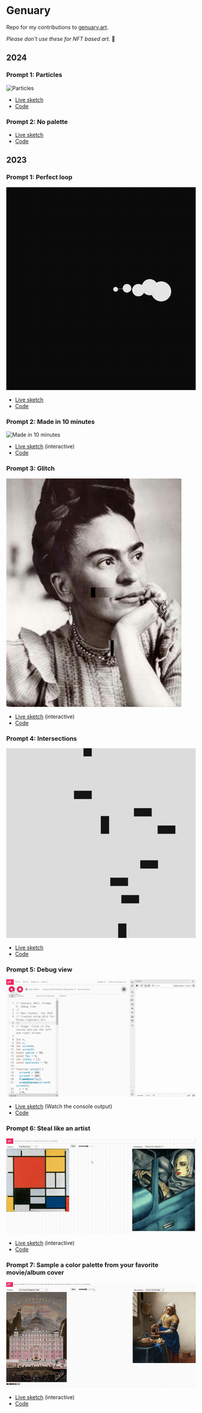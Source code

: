 # Genuary

Repo for my contributions to [genuary.art](https://genuary.art/).

*Please don't use these for NFT based art.* 🙏

## 2024

### Prompt 1: Particles

![Particles](2024/prompt01/genuary2024_prompt1.gif)

- [Live sketch](https://openprocessing.org/sketch/2134974)
- [Code](2024/prompt01/sketch.js)

### Prompt 2: No palette

- [Live sketch](https://openprocessing.org/sketch/2135107)
- [Code](2024/prompt02/sketch.js)

## 2023

### Prompt 1: Perfect loop

![Perfect loop](2023/prompt01/genuary_prompt1_15fps.gif)

- [Live sketch](https://editor.p5js.org/marcduiker/full/LL-y9TREC)
- [Code](2023/prompt01/sketch.js)

### Prompt 2: Made in 10 minutes

![Made in 10 minutes](2023/prompt02/genuary_prompt2_15fps.gif)

- [Live sketch](https://editor.p5js.org/marcduiker/full/j4Uwsq8rB) (interactive)
- [Code](2023/prompt02/sketch.js)

### Prompt 3: Glitch

![Glitch](2023/prompt03/genuary_prompt3_15fps.gif)

- [Live sketch](https://editor.p5js.org/marcduiker/full/-VKfHUvkj) (interactive)
- [Code](2023/prompt03/sketch.js)

### Prompt 4: Intersections

![Glitch](2023/prompt04/genuary2023_prompt4.gif)

- [Live sketch](https://editor.p5js.org/marcduiker/full/alDGhiITz)
- [Code](2023/prompt04/sketch.js)

### Prompt 5: Debug view

![Glitch](2023/prompt05/genuary_prompt5_10fps.gif)

- [Live sketch](https://editor.p5js.org/marcduiker/sketches/tNVGpKDiy) (Watch the console output)
- [Code](2023/prompt05/sketch.js)

### Prompt 6: Steal like an artist

![Glitch](2023/prompt06/genuary2023_prompt6.gif)

- [Live sketch](https://editor.p5js.org/marcduiker/full/ThQlj8FfO) (interactive)
- [Code](2023/prompt06/sketch.js)

### Prompt 7: Sample a color palette from your favorite movie/album cover

![Glitch](2023/prompt07/genuary2023_prompt7.gif)

- [Live sketch](https://editor.p5js.org/marcduiker/full/0KakeMws0) (interactive)
- [Code](2023/prompt07/sketch.js)
